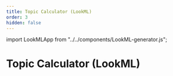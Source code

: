 ```yaml
---
title: Topic Calculator (LookML)
order: 3
hidden: false
---
```



import LookMLApp from "../../components/LookML-generator.js";

# Topic Calculator (LookML)

<p>

   <LookMLApp />

</p>